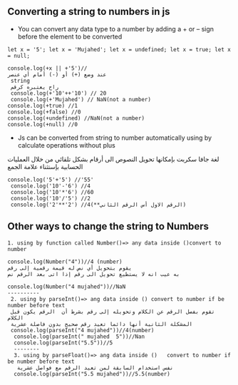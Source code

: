 ## Converting a string to numbers in js 

* You can convert any data type to a number by adding a + or – sign before the element to be converted

````
let x = '5'; let x = 'Mujahed'; let x = undefined; let x = true; let x = null;

console.log(+x || +'5')// 
عند وضع (+) أو (-) أمام أي عنصر
 string 
 راح يعتبره كرقم 
 console.log(+'10'++'10') // 20
 console.log(+'Mujahed') // NaN(not a number)
console.log(+true) //1
console.log(+false) //0
console.log(+undefined) //NaN(not a number)
console.log(+null) //0
````
* Js can be converted from string to number automatically  using by calculate operations without plus
 
 لغة جافا سكربت بإمكانها تحويل النصوص الى أرقام بشكل تلقائي من خلال العمليات الحسابية بإستثناء علامة الجمع 
 ```
 console.log('5'+'5') //'55'
  console.log('10'-'6') //4
  console.log('10'*'6') //60
  console.log('10'/'5') //2
  console.log('2'**'2') //4(**الرقم الاول أس الرقم الثاني)
 ```
 ## Other ways to change the string to Numbers
   ````
   1. using by function called Number()=> any data inside ()convert to number 

   console.log(Number("4"))//4 (number) 
   يقوم بتحويل أي نص له قيمة رقمية إلى رقم 
   به عيب انه لا يستطيع تحويل الى رقم إذا اتى بعد الرقم نص 

  console.log(Number("4 mujahed"))//NaN
   ----------
    2. using by parseInt()=> ang data inside () convert to number if be number before text
    تقوم بفصل الرقم عن الكلام وتحويله إلى رقم بشرط أن  الرقم يكون قبل الكلام     
    المشكلة الثانية أنها دائما تعيد رقم صحيح بدون فاصلة عشرية 
    console.log(parseInt("4 mujahed"))//4(number)
     console.log(parseInt(" mujahed  5"))//Nan
     console.log(parseInt("5.5"))//5
     --------
     3. using by parseFloat()=> ang data inside ()   convert to number if be number before text
      نفس استخدام السابقة لمن تعيد الرقم مع فواصل عشرية 
     console.log(parseInt("5.5 mujahed"))//5.5(number)

   ````